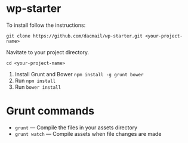 # wp-starter

To install follow the instructions:

`git clone https://github.com/dacmail/wp-starter.git <your-project-name>`

Navitate to your project directory.

`cd <your-project-name>`

1. Install Grunt and Bower `npm install -g grunt bower`
2. Run `npm install`
3. Run `bower install`

# Grunt commands

* `grunt` — Compile the files in your assets directory
* `grunt watch` — Compile assets when file changes are made
